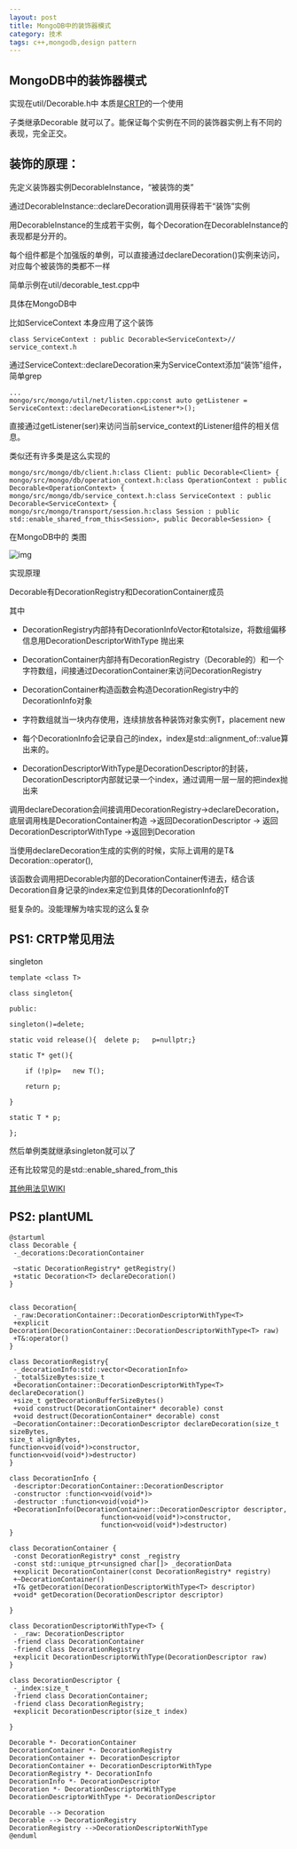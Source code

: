 ```yaml
---
layout: post
title: MongoDB中的装饰器模式
category: 技术
tags: c++,mongodb,design pattern
---
```


## MongoDB中的装饰器模式

实现在util/Decorable.h中 本质是[CRTP](https://en.wikipedia.org/wiki/Curiously_recurring_template_pattern)的一个使用

子类继承Decorable<T> 就可以了。能保证每个实例在不同的装饰器实例上有不同的表现，完全正交。



## 装饰的原理：

先定义装饰器实例DecorableInstance，“被装饰的类”

通过DecorableInstance::declareDecoration<T>调用获得若干“装饰”实例

用DecorableInstance的生成若干实例，每个Decoration在DecorableInstance的表现都是分开的。

每个组件都是个加强版的单例，可以直接通过declareDecoration<T>()实例来访问，对应每个被装饰的类都不一样



简单示例在util/decorable_test.cpp中

具体在MongoDB中

比如ServiceContext 本身应用了这个装饰

```
class ServiceContext : public Decorable<ServiceContext>// service_context.h
```

通过ServiceContext::declareDecoration来为ServiceContext添加“装饰”组件，简单grep

```
...
mongo/src/mongo/util/net/listen.cpp:const auto getListener = ServiceContext::declareDecoration<Listener*>();
```

直接通过getListener(ser)来访问当前service_context的Listener组件的相关信息。



类似还有许多类是这么实现的

```
mongo/src/mongo/db/client.h:class Client: public Decorable<Client> {
mongo/src/mongo/db/operation_context.h:class OperationContext : public Decorable<OperationContext> {
mongo/src/mongo/db/service_context.h:class ServiceContext : public Decorable<ServiceContext> {
mongo/src/mongo/transport/session.h:class Session : public std::enable_shared_from_this<Session>, public Decorable<Session> {
```





在MongoDB中的 类图



![img](https://pic2.zhimg.com/v2-866bbb71139e696c0f98dae75a750141_b.png)







实现原理

Decorable有DecorationRegistry和DecorationContainer成员

其中

- DecorationRegistry内部持有DecorationInfoVector和totalsize，将数组偏移信息用DecorationDescriptorWithType<T> 抛出来
- DecorationContainer内部持有DecorationRegistry（Decorable的）和一个字符数组，间接通过DecorationContainer来访问DecorationRegistry  
- DecorationContainer构造函数会构造DecorationRegistry中的DecorationInfo对象
- 字符数组就当一块内存使用，连续排放各种装饰对象实例T，placement new
- 每个DecorationInfo会记录自己的index，index是std::alignment_of<T>::value算出来的。



- DecorationDescriptorWithType<T>是DecorationDescriptor的封装，DecorationDescriptor内部就记录一个index，通过调用一层一层的把index抛出来



调用declareDecoration会间接调用DecorationRegistry->declareDecoration，底层调用栈是DecorationContainer构造 ->返回DecorationDescriptor -> 返回DecorationDescriptorWithType<T> ->返回到Decoration

当使用declareDecoration生成的实例的时候，实际上调用的是T& Decoration::operator(),

该函数会调用把Decorable内部的DecorationContainer传进去，结合该Decoration自身记录的index来定位到具体的DecorationInfo的T



挺复杂的。没能理解为啥实现的这么复杂



## PS1: CRTP常见用法

singleton

```
template <class T>

class singleton{

public:

singleton()=delete;

static void release(){  delete p;   p=nullptr;}

static T* get(){

    if (!p)p=   new T();    

    return p;

}

static T * p;

};
```

然后单例类就继承singleton<T>就可以了

还有比较常见的是std::enable_shared_from_this 

[其他用法见WIKI](https://en.wikipedia.org/wiki/Curiously_recurring_template_pattern)



## PS2: plantUML

```
@startuml
class Decorable {
 -_decorations:DecorationContainer 

 ~static DecorationRegistry* getRegistry()
 +static Decoration<T> declareDecoration()
}


class Decoration{
 -_raw:DecorationContainer::DecorationDescriptorWithType<T>
 +explicit Decoration(DecorationContainer::DecorationDescriptorWithType<T> raw)
 +T&:operator()
}

class DecorationRegistry{
 -_decorationInfo:std::vector<DecorationInfo>
 -_totalSizeBytes:size_t
 +DecorationContainer::DecorationDescriptorWithType<T> declareDecoration()
 +size_t getDecorationBufferSizeBytes()
 +void construct(DecorationContainer* decorable) const
 +void destruct(DecorationContainer* decorable) const
 ~DecorationContainer::DecorationDescriptor declareDecoration(size_t sizeBytes, 
size_t alignBytes, 
function<void(void*)>constructor, 
function<void(void*)>destructor)
}

class DecorationInfo {
 -descriptor:DecorationContainer::DecorationDescriptor 
 -constructor :function<void(void*)>
 -destructor :function<void(void*)>
 +DecorationInfo(DecorationContainer::DecorationDescriptor descriptor,
                       function<void(void*)>constructor,
                       function<void(void*)>destructor)
}

class DecorationContainer {
 -const DecorationRegistry* const _registry
 -const std::unique_ptr<unsigned char[]> _decorationData
 +explicit DecorationContainer(const DecorationRegistry* registry)
 +~DecorationContainer()
 +T& getDecoration(DecorationDescriptorWithType<T> descriptor)
 +void* getDecoration(DecorationDescriptor descriptor)

}

class DecorationDescriptorWithType<T> {
 - _raw: DecorationDescriptor
 -friend class DecorationContainer
 -friend class DecorationRegistry
 +explicit DecorationDescriptorWithType(DecorationDescriptor raw)
}

class DecorationDescriptor {
 -_index:size_t
 -friend class DecorationContainer;
 -friend class DecorationRegistry;
 +explicit DecorationDescriptor(size_t index)
 
}

Decorable *- DecorationContainer
DecorationContainer *- DecorationRegistry
DecorationContainer +- DecorationDescriptor 
DecorationContainer +- DecorationDescriptorWithType
DecorationRegistry *- DecorationInfo 
DecorationInfo *- DecorationDescriptor 
Decoration *- DecorationDescriptorWithType
DecorationDescriptorWithType *- DecorationDescriptor

Decorable --> Decoration 
Decorable --> DecorationRegistry
DecorationRegistry -->DecorationDescriptorWithType
@enduml
```